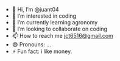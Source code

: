 - 👋 Hi, I’m @juant04
- 👀 I’m interested in coding
- 🌱 I’m currently learning agronomy
- 💞️ I’m looking to collaborate on coding
- 📫 How to reach me jct6516@gmail.com
- 😄 Pronouns: ...
- ⚡ Fun fact: i like money.

<!---
juant04/juant04 is a ✨ special ✨ repository because its `README.md` (this file) appears on your GitHub profile.
You can click the Preview link to take a look at your changes.
--->
